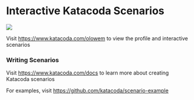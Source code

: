 # Interactive Katacoda Scenarios

[![](http://shields.katacoda.com/katacoda/olowem/count.svg)](https://www.katacoda.com/olowem "Get your profile on Katacoda.com")

Visit https://www.katacoda.com/olowem to view the profile and interactive scenarios

### Writing Scenarios
Visit https://www.katacoda.com/docs to learn more about creating Katacoda scenarios

For examples, visit https://github.com/katacoda/scenario-example
